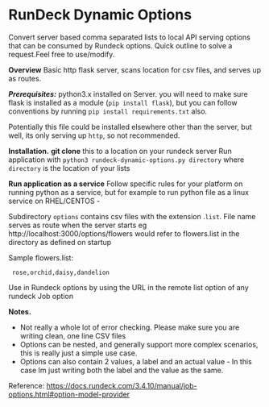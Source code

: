 # RunDeck Dynamic Options
Convert server based comma separated lists to local API serving options that can be consumed by Rundeck options.
Quick outline to solve a request.Feel free to use/modify.

**Overview**
Basic http flask server, scans location for csv files, and serves up as routes.

***Prerequisites:***
python3.x installed on Server. 
you will need to make sure flask is installed as a module (`pip install flask`), but you can follow conventions by running `pip install requirements.txt` also. 

Potentially this file could be installed elsewhere other than the server, but well, its only serving up `http`, so not recommended.

**Installation.** 
**git clone** this to a location on your rundeck server
Run application with `python3 rundeck-dynamic-options.py directory`
where `directory` is the location of your lists 

**Run application as a service**
Follow specific rules for your platform on running python as a service, but for example to run python file as a linux service on RHEL/CENTOS -

Subdirectory `options` contains csv files  with the extension .`list`. File name serves as route when the server starts
eg
http://localhost:3000/options/flowers 
would refer to flowers.list in the directory as defined on startup

Sample flowers.list:
   

     rose,orchid,daisy,dandelion

Use in Rundeck options by using the URL in the remote list option of any rundeck Job option


**Notes.**

 - Not really a whole lot of error checking. Please make sure you are writing clean, one line CSV files
 - Options can be nested, and generally support more complex scenarios, this is really just a simple use case.
 - Options can also contain 2 values, a label and an actual value - In this case Im just writing both the label and the value as the same.


Reference:
https://docs.rundeck.com/3.4.10/manual/job-options.html#option-model-provider
